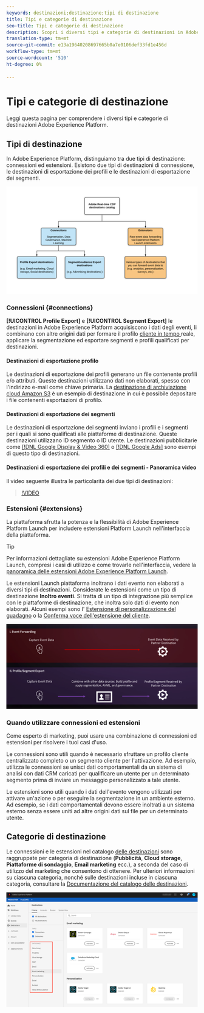 ```yaml
---
keywords: destinazioni;destinazione;tipi di destinazione
title: Tipi e categorie di destinazione
seo-title: Tipi e categorie di destinazione
description: Scopri i diversi tipi e categorie di destinazioni in Adobe Experience Platform.
translation-type: tm+mt
source-git-commit: e13a19640208697665b0a7e0106def33fd1e456d
workflow-type: tm+mt
source-wordcount: '510'
ht-degree: 0%

---
```



# Tipi e categorie di destinazione

Leggi questa pagina per comprendere i diversi tipi e categorie di destinazioni Adobe Experience Platform.

## Tipi di destinazione

In Adobe Experience Platform, distinguiamo tra due tipi di destinazione: connessioni ed estensioni. Esistono due tipi di destinazioni di connessione, le destinazioni di esportazione dei profili e le destinazioni di esportazione dei segmenti.

![Tipi di destinazioni](./assets/destination-types/types-of-destinations.png)

### Connessioni {#connections}

**[!UICONTROL Profile Export]** e  **[!UICONTROL Segment Export]** le destinazioni in Adobe Experience Platform acquisiscono i dati degli eventi, li combinano con altre origini dati per formare il profilo [ cliente in tempo ](../profile/home.md)reale, applicare la segmentazione ed esportare segmenti e profili qualificati per destinazioni.

#### Destinazioni di esportazione profilo

Le destinazioni di esportazione dei profili generano un file contenente profili e/o attributi. Queste destinazioni utilizzano dati non elaborati, spesso con l&#39;indirizzo e-mail come chiave primaria. La [ destinazione di archiviazione cloud Amazon S3](./catalog/cloud-storage/amazon-s3.md) è un esempio di destinazione in cui è possibile depositare i file contenenti esportazioni di profilo.

#### Destinazioni di esportazione dei segmenti

Le destinazioni di esportazione dei segmenti inviano i profili e i segmenti per i quali si sono qualificati alle piattaforme di destinazione. Queste destinazioni utilizzano ID segmento o ID utente. Le destinazioni pubblicitarie come [[!DNL Google Display & Video 360]](./catalog/advertising/google-dv360.md) o [[!DNL Google Ads]](./catalog/advertising/google-ads-destination.md) sono esempi di questo tipo di destinazioni.

#### Destinazioni di esportazione dei profili e dei segmenti - Panoramica video

Il video seguente illustra le particolarità dei due tipi di destinazioni:

>[!VIDEO](https://video.tv.adobe.com/v/29707?quality=12)

### Estensioni {#extensions}

La piattaforma sfrutta la potenza e la flessibilità di  Adobe Experience Platform Launch per includere estensioni Platform Launch nell&#39;interfaccia della piattaforma.

>[!TIP]
>
>Per informazioni dettagliate su  estensioni Adobe Experience Platform Launch, compresi i casi di utilizzo e come trovarle nell&#39;interfaccia, vedere la [ panoramica delle estensioni Adobe Experience Platform Launch](./catalog/launch-extensions/overview.md).

Le estensioni Launch piattaforma inoltrano i dati evento non elaborati a diversi tipi di destinazioni. Considerate le estensioni come un tipo di destinazione **Inoltro eventi**. Si tratta di un tipo di integrazione più semplice con le piattaforme di destinazione, che inoltra solo dati di evento non elaborati. Alcuni esempi sono l&#39; [Estensione di personalizzazione del guadagno](./catalog/personalization/gainsight.md) o la [Conferma voce dell&#39;estensione del cliente](./catalog/voice/confirmit-digital-feedback.md).

![Estensioni Experience Platform Launch confrontate con altre destinazioni](./assets/common/launch-and-other-destinations.png)

### Quando utilizzare connessioni ed estensioni

Come esperto di marketing, puoi usare una combinazione di connessioni ed estensioni per risolvere i tuoi casi d&#39;uso.

Le connessioni sono utili quando è necessario sfruttare un profilo cliente centralizzato completo o un segmento cliente per l&#39;attivazione. Ad esempio, utilizza le connessioni se unisci dati comportamentali da un sistema di analisi con dati CRM caricati per qualificare un utente per un determinato segmento prima di inviare un messaggio personalizzato a tale utente.

Le estensioni sono utili quando i dati dell&#39;evento vengono utilizzati per attivare un&#39;azione o per eseguire la segmentazione in un ambiente esterno. Ad esempio, se i dati comportamentali devono essere inoltrati a un sistema esterno senza essere uniti ad altre origini dati sul file per un determinato utente.

## Categorie di destinazione

Le connessioni e le estensioni nel catalogo [delle destinazioni](https://platform.adobe.com/destination/catalog) sono raggruppate per categoria di destinazione (**Pubblicità**, **Cloud storage**, **Piattaforme di sondaggio**, **Email marketing** ecc.), a seconda del caso di utilizzo del marketing che consentono di ottenere. Per ulteriori informazioni su ciascuna categoria, nonché sulle destinazioni incluse in ciascuna categoria, consultare la [Documentazione del catalogo delle destinazioni](./catalog/overview.md).

![Categorie di destinazione](./assets/destination-types/destination-categories-menu.png)

